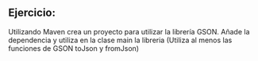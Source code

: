 ## Ejercicio:
Utilizando Maven crea un proyecto para utilizar la librería GSON. Añade la dependencia y utiliza en la clase main la libreria
(Utiliza al menos las funciones de GSON toJson y fromJson)
